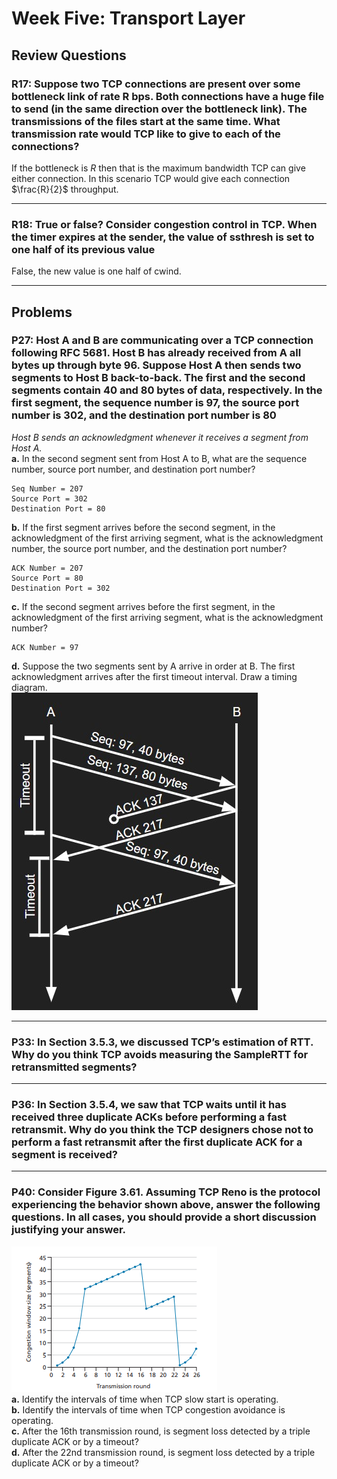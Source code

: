 # Week Five: Transport Layer

## Review Questions

### R17: Suppose two TCP connections are present over some bottleneck link of rate R bps. Both connections have a huge file to send (in the same direction over the bottleneck link). The transmissions of the files start at the same time. What transmission rate would TCP like to give to each of the connections?

If the bottleneck is $R$ then that is the maximum bandwidth TCP can give either connection. In this scenario TCP would give each connection $\frac{R}{2}$ throughput.

***

### R18: True or false? Consider congestion control in TCP. When the timer expires at the sender, the value of ssthresh is set to one half of its previous value

False, the new value is one half of cwind.

***

## Problems

### P27: Host A and B are communicating over a TCP connection following RFC 5681. Host B has already received from A all bytes up through byte 96. Suppose Host A then sends two segments to Host B back-to-back. The first and the second segments contain 40 and 80 bytes of data, respectively. In the first segment, the sequence number is 97, the source port number is 302, and the destination port number is 80

*Host B sends an acknowledgment whenever it receives a segment from Host A.*  
**a.** In the second segment sent from Host A to B, what are the sequence number, source port number, and destination port number?  
```text
Seq Number = 207
Source Port = 302
Destination Port = 80
```

**b.** If the first segment arrives before the second segment, in the acknowledgment of the first arriving segment, what is the acknowledgment number,
the source port number, and the destination port number?

```text
ACK Number = 207
Source Port = 80
Destination Port = 302
```

**c.** If the second segment arrives before the first segment, in the acknowledgment of the first arriving segment, what is the acknowledgment number?

```text
ACK Number = 97
```

**d.** Suppose the two segments sent by A arrive in order at B. The first acknowledgment arrives after the first timeout interval. Draw a timing diagram.  
![problem four diagram](img\timing_diagram.jpg)

***

### P33: In Section 3.5.3, we discussed TCP’s estimation of RTT. Why do you think TCP avoids measuring the SampleRTT for retransmitted segments?


***

### P36: In Section 3.5.4, we saw that TCP waits until it has received three duplicate ACKs before performing a fast retransmit. Why do you think the TCP designers chose not to perform a fast retransmit after the first duplicate ACK for a segment is received?

***

### P40: Consider Figure 3.61. Assuming TCP Reno is the protocol experiencing the behavior shown above, answer the following questions. In all cases, you should provide a short discussion justifying your answer.
![Figure 3.61](img\image.png)  
**a.** Identify the intervals of time when TCP slow start is operating.  
**b.** Identify the intervals of time when TCP congestion avoidance is operating.  
**c.** After the 16th transmission round, is segment loss detected by a triple duplicate ACK or by a timeout?  
**d.** After the 22nd transmission round, is segment loss detected by a triple duplicate ACK or by a timeout?
